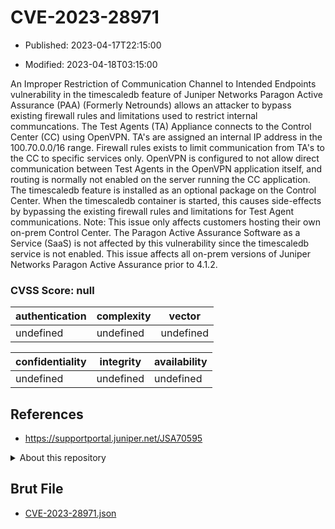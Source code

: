 # CVE-2023-28971

- Published: 2023-04-17T22:15:00

- Modified: 2023-04-18T03:15:00

An Improper Restriction of Communication Channel to Intended Endpoints vulnerability in the timescaledb feature of Juniper Networks Paragon Active Assurance (PAA) (Formerly Netrounds) allows an attacker to bypass existing firewall rules and limitations used to restrict internal communcations. The Test Agents (TA) Appliance connects to the Control Center (CC) using OpenVPN. TA's are assigned an internal IP address in the 100.70.0.0/16 range. Firewall rules exists to limit communication from TA's to the CC to specific services only. OpenVPN is configured to not allow direct communication between Test Agents in the OpenVPN application itself, and routing is normally not enabled on the server running the CC application. The timescaledb feature is installed as an optional package on the Control Center. When the timescaledb container is started, this causes side-effects by bypassing the existing firewall rules and limitations for Test Agent communications. Note: This issue only affects customers hosting their own on-prem Control Center. The Paragon Active Assurance Software as a Service (SaaS) is not affected by this vulnerability since the timescaledb service is not enabled. This issue affects all on-prem versions of Juniper Networks Paragon Active Assurance prior to 4.1.2.

### CVSS Score: **null**

| authentication | complexity | vector |
| --- | --- | --- |
| undefined | undefined | undefined |

| confidentiality | integrity | availability |
| --- | --- | --- |
| undefined | undefined | undefined |

## References

* https://supportportal.juniper.net/JSA70595

<details>
<summary>About this repository</summary> 

  This repository is part of the project [Live Hack CVE](https://github.com/Live-Hack-CVE). Main website can be found [www.live-hack.org](https://www.live-hack.org) 
  
  Made by [Sn0wAlice](https://github.com/Sn0wAlice) for the people that care about security and need to have a feed of the latest CVEs. Hope you enjoy it, don't forget to star the repo and follow me on [Twitter](https://twitter.com/Sn0wAlice) and [Github](https://github.com/Sn0wAlice). And that is my [personnal website](https://www.alice-snow.me/)

  - [Home Page](https://github.com/Live-Hack-CVE)
  - [Framework](https://github.com/Live-Hack-CVE/cve-framework)
  - [CVE database](https://github.com/Live-Hack-CVE/full_database)
  - [Changelog](https://github.com/Live-Hack-CVE/Changelog)
</details>

## Brut File

* [CVE-2023-28971.json](https://raw.githubusercontent.com/Live-Hack-CVE/full_database/main/cves/2023/CVE-2023-28971.json)

